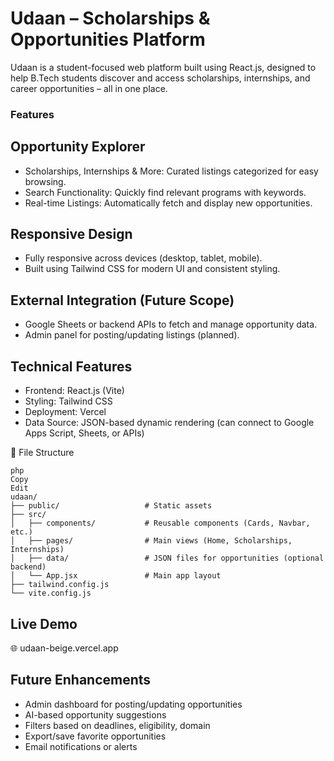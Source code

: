 # Udaan – Scholarships & Opportunities Platform
Udaan is a student-focused web platform built using React.js, designed to help B.Tech students discover and access scholarships, internships, and career opportunities – all in one place.

### Features

## Opportunity Explorer
- Scholarships, Internships & More: Curated listings categorized for easy browsing.
- Search Functionality: Quickly find relevant programs with keywords.
- Real-time Listings: Automatically fetch and display new opportunities.

## Responsive Design
- Fully responsive across devices (desktop, tablet, mobile).
- Built using Tailwind CSS for modern UI and consistent styling.

## External Integration (Future Scope)
- Google Sheets or backend APIs to fetch and manage opportunity data.
- Admin panel for posting/updating listings (planned).

## Technical Features
- Frontend: React.js (Vite)
- Styling: Tailwind CSS
- Deployment: Vercel
- Data Source: JSON-based dynamic rendering (can connect to Google Apps Script, Sheets, or APIs)

📁 File Structure
```
php
Copy
Edit
udaan/
├── public/                   # Static assets
├── src/
│   ├── components/           # Reusable components (Cards, Navbar, etc.)
│   ├── pages/                # Main views (Home, Scholarships, Internships)
│   ├── data/                 # JSON files for opportunities (optional backend)
│   └── App.jsx               # Main app layout
├── tailwind.config.js
└── vite.config.js
```
## Live Demo
🌐 udaan-beige.vercel.app

## Future Enhancements
- Admin dashboard for posting/updating opportunities
- AI-based opportunity suggestions
- Filters based on deadlines, eligibility, domain
- Export/save favorite opportunities
- Email notifications or alerts

